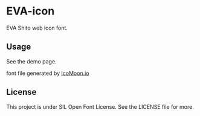 # EVA-icon
EVA Shito web icon font.

## Usage

See the demo page.



font file generated by [IcoMoon.io](https://icomoon.io/app/)

## License

This project is under SIL Open Font License. See the LICENSE file for more.
